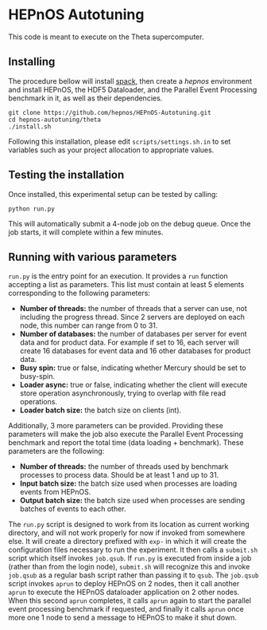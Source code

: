 HEPnOS Autotuning
=================

This code is meant to execute on the Theta supercomputer.

Installing
----------

The procedure bellow will install [spack](https://spack.io/), then
create a _hepnos_ environment and install HEPnOS, the HDF5 Dataloader,
and the Parallel Event Processing benchmark in it, as well as their dependencies.

```
git clone https://github.com/hepnos/HEPnOS-Autotuning.git
cd hepnos-autotuning/theta
./install.sh
```

Following this installation, please edit `scripts/settings.sh.in` to set
variables such as your project allocation to appropriate values.


Testing the installation
------------------------

Once installed, this experimental setup can be tested by calling:

```
python run.py
```

This will automatically submit a 4-node job on the debug queue.
Once the job starts, it will complete within a few minutes.


Running with various parameters
-------------------------------

`run.py` is the entry point for an execution. It provides a `run`
function accepting a list as parameters. This list must contain
at least 5 elements corresponding to the following parameters:

* **Number of threads:** the number of threads that a server can use,
  not including the progress thread. Since 2 servers are deployed on
  each node, this number can range from 0 to 31.
* **Number of databases:** the number of databases per server for event
  data and for product data. For example if set to 16, each server
  will create 16 databases for event data and 16 other databases for
  product data.
* **Busy spin:** true or false, indicating whether Mercury should be
  set to busy-spin.
* **Loader async:** true or false, indicating whether the client will execute
  store operation asynchronously, trying to overlap with file read operations.
* **Loader batch size:** the batch size on clients (int).

Additionally, 3 more parameters can be provided. Providing these parameters
will make the job also execute the Parallel Event Processing benchmark
and report the total time (data loading + benchmark). These parameters
are the following:

* **Number of threads:** the number of threads used by benchmark processes
  to process data. Should be at least 1 and up to 31.
* **Input batch size:** the batch size used when processes are loading events
  from HEPnOS.
* **Output batch size:** the batch size used when processes are sending batches
  of events to each other.

The `run.py` script is designed to work from its location as current working
directory, and will not work properly for now if invoked from somewhere else.
It will create a directory prefixed with `exp-` in which it will create the
configuration files necessary to run the experiment. It then calls a `submit.sh`
script which itself invokes `job.qsub`. If `run.py` is executed from inside
a job (rather than from the login node), `submit.sh` will recognize this
and invoke `job.qsub` as a regular bash script rather than passing it to `qsub`.
The `job.qsub` script invokes `aprun` to deploy HEPnOS on 2 nodes, then it call
another `aprun` to execute the HEPnOS dataloader application on 2 other nodes.
When this second `aprun` completes, it calls `aprun` again to start the parallel
event processing benchmark if requested, and finally it calls `aprun` once more
one 1 node to send a message to HEPnOS to make it shut down.
